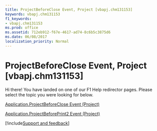 ```yaml
---
title: ProjectBeforeClose Event, Project [vbapj.chm131153]
keywords: vbapj.chm131153
f1_keywords:
- vbapj.chm131153
ms.prod: office
ms.assetid: 712eb912-f67e-4617-ad74-8c6b5c3875d6
ms.date: 06/08/2017
localization_priority: Normal
---
```



# ProjectBeforeClose Event, Project [vbapj.chm131153]

Hi there! You have landed on one of our F1 Help redirector pages. Please select the topic you were looking for below.

[Application.ProjectBeforeClose Event (Project)](https://msdn.microsoft.com/library/90e75c72-03f9-25ab-1339-94d9ff8933a2%28Office.15%29.aspx)

[Application.ProjectBeforePrint2 Event (Project)](https://msdn.microsoft.com/library/93e243b7-d765-e3d9-d061-dd98407010d1%28Office.15%29.aspx)

[!include[Support and feedback](~/includes/feedback-boilerplate.md)]
